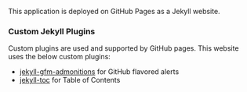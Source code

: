 This application is deployed on GitHub Pages as a Jekyll website.
### Custom Jekyll Plugins

Custom plugins are used and supported by GitHub pages.  This website uses the below custom plugins:
- [jekyll-gfm-admonitions](https://github.com/Helveg/jekyll-gfm-admonitions) for GitHub flavored alerts
- [jekyll-toc](https://github.com/allejo/jekyll-toc) for Table of Contents